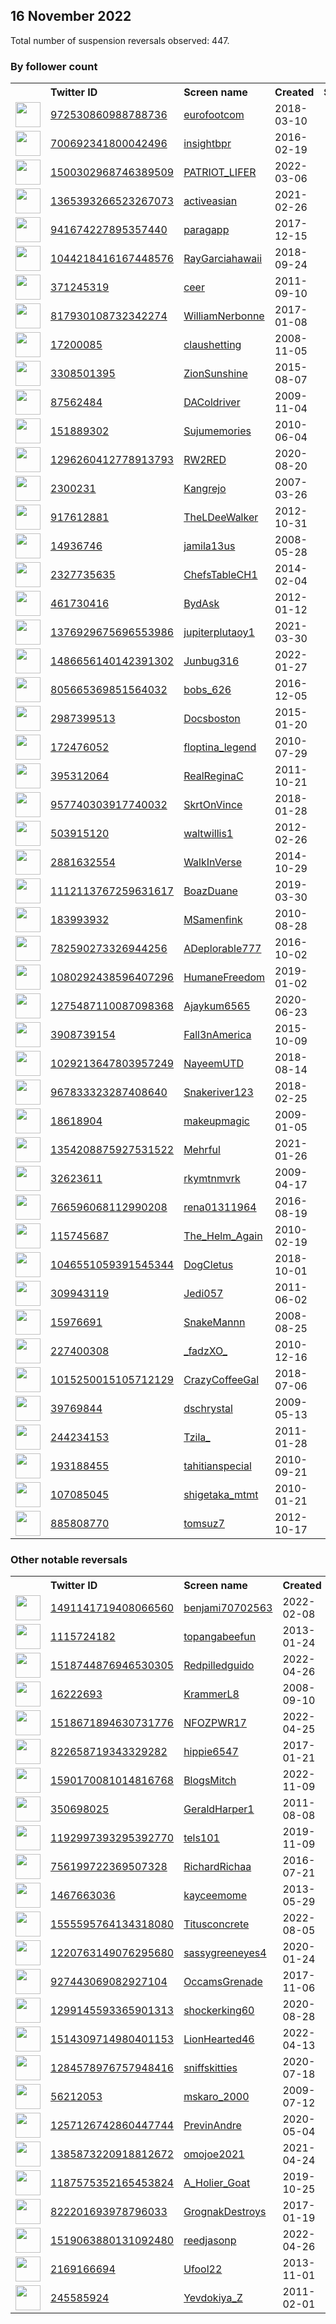 
## 16 November 2022
Total number of suspension reversals observed: 447.

### By follower count
<table><tr><th></th><th align="left">Twitter ID</th><th align="left">Screen name</th>
<th align="left">Created</th><th align="left">Status</th><th align="left">Suspended</th><th align="left">Followers</th>
<tr><td><a href="https://pbs.twimg.com/profile_images/1604176956282519552/FiuqMrsU_normal.jpg"><img src="https://pbs.twimg.com/profile_images/1604176956282519552/FiuqMrsU_normal.jpg" width="40px" height="40px" align="center"/></a></td><td><a href="https://twitter.com/intent/user?user_id=972530860988788736">972530860988788736</a></td><td><a href="https://twitter.com/eurofootcom">eurofootcom</a></td><td>2018-03-10</td><td align="center"></td><td>2022-11-09</td><td>421609</td></tr>
<tr><td><a href="https://pbs.twimg.com/profile_images/700693780576337920/duUnJt-1_normal.png"><img src="https://pbs.twimg.com/profile_images/700693780576337920/duUnJt-1_normal.png" width="40px" height="40px" align="center"/></a></td><td><a href="https://twitter.com/intent/user?user_id=700692341800042496">700692341800042496</a></td><td><a href="https://twitter.com/insightbpr">insightbpr</a></td><td>2016-02-19</td><td align="center"></td><td>2022-11-03</td><td>64855</td></tr>
<tr><td><a href="https://pbs.twimg.com/profile_images/1623134798414741506/q8e6nVO0_normal.jpg"><img src="https://pbs.twimg.com/profile_images/1623134798414741506/q8e6nVO0_normal.jpg" width="40px" height="40px" align="center"/></a></td><td><a href="https://twitter.com/intent/user?user_id=1500302968746389509">1500302968746389509</a></td><td><a href="https://twitter.com/PATRIOT_LIFER">PATRIOT_LIFER</a></td><td>2022-03-06</td><td align="center"></td><td>2022-10-20</td><td>37702</td></tr>
<tr><td><a href="https://pbs.twimg.com/profile_images/1389800856250306563/O42VwIG4_normal.jpg"><img src="https://pbs.twimg.com/profile_images/1389800856250306563/O42VwIG4_normal.jpg" width="40px" height="40px" align="center"/></a></td><td><a href="https://twitter.com/intent/user?user_id=1365393266523267073">1365393266523267073</a></td><td><a href="https://twitter.com/activeasian">activeasian</a></td><td>2021-02-26</td><td align="center"></td><td>2022-10-24</td><td>36318</td></tr>
<tr><td><a href="https://pbs.twimg.com/profile_images/1590893517458612225/YBImCScl_normal.jpg"><img src="https://pbs.twimg.com/profile_images/1590893517458612225/YBImCScl_normal.jpg" width="40px" height="40px" align="center"/></a></td><td><a href="https://twitter.com/intent/user?user_id=941674227895357440">941674227895357440</a></td><td><a href="https://twitter.com/paragapp">paragapp</a></td><td>2017-12-15</td><td align="center"></td><td>2022-11-14</td><td>29762</td></tr>
<tr><td><a href="https://pbs.twimg.com/profile_images/1347927131804864512/aCNoeDEa_normal.jpg"><img src="https://pbs.twimg.com/profile_images/1347927131804864512/aCNoeDEa_normal.jpg" width="40px" height="40px" align="center"/></a></td><td><a href="https://twitter.com/intent/user?user_id=1044218416167448576">1044218416167448576</a></td><td><a href="https://twitter.com/RayGarciahawaii">RayGarciahawaii</a></td><td>2018-09-24</td><td align="center"></td><td>2022-10-29</td><td>25997</td></tr>
<tr><td><a href="https://pbs.twimg.com/profile_images/1588185049412796417/ZrnW6zNM_normal.jpg"><img src="https://pbs.twimg.com/profile_images/1588185049412796417/ZrnW6zNM_normal.jpg" width="40px" height="40px" align="center"/></a></td><td><a href="https://twitter.com/intent/user?user_id=371245319">371245319</a></td><td><a href="https://twitter.com/ceer">ceer</a></td><td>2011-09-10</td><td align="center"></td><td>2022-11-14</td><td>24049</td></tr>
<tr><td><a href="https://pbs.twimg.com/profile_images/919686834589982721/RTj9PtER_normal.jpg"><img src="https://pbs.twimg.com/profile_images/919686834589982721/RTj9PtER_normal.jpg" width="40px" height="40px" align="center"/></a></td><td><a href="https://twitter.com/intent/user?user_id=817930108732342274">817930108732342274</a></td><td><a href="https://twitter.com/WilliamNerbonne">WilliamNerbonne</a></td><td>2017-01-08</td><td align="center"></td><td></td><td>13536</td></tr>
<tr><td><a href="https://pbs.twimg.com/profile_images/547189730631094272/StYc0b6a_normal.jpeg"><img src="https://pbs.twimg.com/profile_images/547189730631094272/StYc0b6a_normal.jpeg" width="40px" height="40px" align="center"/></a></td><td><a href="https://twitter.com/intent/user?user_id=17200085">17200085</a></td><td><a href="https://twitter.com/claushetting">claushetting</a></td><td>2008-11-05</td><td align="center"></td><td>2022-11-11</td><td>12663</td></tr>
<tr><td><a href="https://pbs.twimg.com/profile_images/1136115567172042752/O2sNmYVG_normal.jpg"><img src="https://pbs.twimg.com/profile_images/1136115567172042752/O2sNmYVG_normal.jpg" width="40px" height="40px" align="center"/></a></td><td><a href="https://twitter.com/intent/user?user_id=3308501395">3308501395</a></td><td><a href="https://twitter.com/ZionSunshine">ZionSunshine</a></td><td>2015-08-07</td><td align="center"></td><td>2022-10-28</td><td>12231</td></tr>
<tr><td><a href="https://pbs.twimg.com/profile_images/1325141432592523265/C2QUCvoX_normal.jpg"><img src="https://pbs.twimg.com/profile_images/1325141432592523265/C2QUCvoX_normal.jpg" width="40px" height="40px" align="center"/></a></td><td><a href="https://twitter.com/intent/user?user_id=87562484">87562484</a></td><td><a href="https://twitter.com/DAColdriver">DAColdriver</a></td><td>2009-11-04</td><td align="center"></td><td>2022-10-29</td><td>11889</td></tr>
<tr><td><a href="https://pbs.twimg.com/profile_images/1615333765324345352/M-UPpTCA_normal.jpg"><img src="https://pbs.twimg.com/profile_images/1615333765324345352/M-UPpTCA_normal.jpg" width="40px" height="40px" align="center"/></a></td><td><a href="https://twitter.com/intent/user?user_id=151889302">151889302</a></td><td><a href="https://twitter.com/Sujumemories">Sujumemories</a></td><td>2010-06-04</td><td align="center"></td><td></td><td>11083</td></tr>
<tr><td><a href="https://pbs.twimg.com/profile_images/1350156216429907970/SsHli1Yv_normal.jpg"><img src="https://pbs.twimg.com/profile_images/1350156216429907970/SsHli1Yv_normal.jpg" width="40px" height="40px" align="center"/></a></td><td><a href="https://twitter.com/intent/user?user_id=1296260412778913793">1296260412778913793</a></td><td><a href="https://twitter.com/RW2RED">RW2RED</a></td><td>2020-08-20</td><td align="center"></td><td>2022-10-29</td><td>9763</td></tr>
<tr><td><a href="https://pbs.twimg.com/profile_images/1592686589532053504/5yxOvxcK_normal.jpg"><img src="https://pbs.twimg.com/profile_images/1592686589532053504/5yxOvxcK_normal.jpg" width="40px" height="40px" align="center"/></a></td><td><a href="https://twitter.com/intent/user?user_id=2300231">2300231</a></td><td><a href="https://twitter.com/Kangrejo">Kangrejo</a></td><td>2007-03-26</td><td align="center"></td><td></td><td>9469</td></tr>
<tr><td><a href="https://pbs.twimg.com/profile_images/1620932829487009792/NEeyPZzc_normal.jpg"><img src="https://pbs.twimg.com/profile_images/1620932829487009792/NEeyPZzc_normal.jpg" width="40px" height="40px" align="center"/></a></td><td><a href="https://twitter.com/intent/user?user_id=917612881">917612881</a></td><td><a href="https://twitter.com/TheLDeeWalker">TheLDeeWalker</a></td><td>2012-10-31</td><td align="center"></td><td></td><td>8348</td></tr>
<tr><td><a href="https://pbs.twimg.com/profile_images/1194288963919339520/YU4u_45u_normal.jpg"><img src="https://pbs.twimg.com/profile_images/1194288963919339520/YU4u_45u_normal.jpg" width="40px" height="40px" align="center"/></a></td><td><a href="https://twitter.com/intent/user?user_id=14936746">14936746</a></td><td><a href="https://twitter.com/jamila13us">jamila13us</a></td><td>2008-05-28</td><td align="center"></td><td>2022-10-28</td><td>7269</td></tr>
<tr><td><a href="https://pbs.twimg.com/profile_images/1339938755256459266/csnZBR2B_normal.jpg"><img src="https://pbs.twimg.com/profile_images/1339938755256459266/csnZBR2B_normal.jpg" width="40px" height="40px" align="center"/></a></td><td><a href="https://twitter.com/intent/user?user_id=2327735635">2327735635</a></td><td><a href="https://twitter.com/ChefsTableCH1">ChefsTableCH1</a></td><td>2014-02-04</td><td align="center"></td><td></td><td>7231</td></tr>
<tr><td><a href="https://pbs.twimg.com/profile_images/1380204701468127239/zbJzqXG4_normal.jpg"><img src="https://pbs.twimg.com/profile_images/1380204701468127239/zbJzqXG4_normal.jpg" width="40px" height="40px" align="center"/></a></td><td><a href="https://twitter.com/intent/user?user_id=461730416">461730416</a></td><td><a href="https://twitter.com/BydAsk">BydAsk</a></td><td>2012-01-12</td><td align="center"></td><td>2022-10-29</td><td>7019</td></tr>
<tr><td><a href="https://pbs.twimg.com/profile_images/1381705940446150660/wkMFMx2T_normal.jpg"><img src="https://pbs.twimg.com/profile_images/1381705940446150660/wkMFMx2T_normal.jpg" width="40px" height="40px" align="center"/></a></td><td><a href="https://twitter.com/intent/user?user_id=1376929675696553986">1376929675696553986</a></td><td><a href="https://twitter.com/jupiterplutaoy1">jupiterplutaoy1</a></td><td>2021-03-30</td><td align="center"></td><td>2022-09-11</td><td>5921</td></tr>
<tr><td><a href="https://pbs.twimg.com/profile_images/1565436959085961218/sg82-mr9_normal.jpg"><img src="https://pbs.twimg.com/profile_images/1565436959085961218/sg82-mr9_normal.jpg" width="40px" height="40px" align="center"/></a></td><td><a href="https://twitter.com/intent/user?user_id=1486656140142391302">1486656140142391302</a></td><td><a href="https://twitter.com/Junbug316">Junbug316</a></td><td>2022-01-27</td><td align="center"></td><td>2022-10-29</td><td>5005</td></tr>
<tr><td><a href="https://pbs.twimg.com/profile_images/1348015715727634433/GWujaUQh_normal.jpg"><img src="https://pbs.twimg.com/profile_images/1348015715727634433/GWujaUQh_normal.jpg" width="40px" height="40px" align="center"/></a></td><td><a href="https://twitter.com/intent/user?user_id=805665369851564032">805665369851564032</a></td><td><a href="https://twitter.com/bobs_626">bobs_626</a></td><td>2016-12-05</td><td align="center"></td><td></td><td>4929</td></tr>
<tr><td><a href="https://pbs.twimg.com/profile_images/1328027456817819653/fLCHUeOw_normal.jpg"><img src="https://pbs.twimg.com/profile_images/1328027456817819653/fLCHUeOw_normal.jpg" width="40px" height="40px" align="center"/></a></td><td><a href="https://twitter.com/intent/user?user_id=2987399513">2987399513</a></td><td><a href="https://twitter.com/Docsboston">Docsboston</a></td><td>2015-01-20</td><td align="center"></td><td></td><td>4814</td></tr>
<tr><td><a href="https://pbs.twimg.com/profile_images/1593108590146908160/BQltwOF1_normal.jpg"><img src="https://pbs.twimg.com/profile_images/1593108590146908160/BQltwOF1_normal.jpg" width="40px" height="40px" align="center"/></a></td><td><a href="https://twitter.com/intent/user?user_id=172476052">172476052</a></td><td><a href="https://twitter.com/floptina_legend">floptina_legend</a></td><td>2010-07-29</td><td align="center"></td><td></td><td>4812</td></tr>
<tr><td><a href="https://pbs.twimg.com/profile_images/1599062182288916482/1ODJb0hf_normal.jpg"><img src="https://pbs.twimg.com/profile_images/1599062182288916482/1ODJb0hf_normal.jpg" width="40px" height="40px" align="center"/></a></td><td><a href="https://twitter.com/intent/user?user_id=395312064">395312064</a></td><td><a href="https://twitter.com/RealReginaC">RealReginaC</a></td><td>2011-10-21</td><td align="center"></td><td></td><td>4553</td></tr>
<tr><td><a href="https://pbs.twimg.com/profile_images/1366956091104505859/AzstNim1_normal.jpg"><img src="https://pbs.twimg.com/profile_images/1366956091104505859/AzstNim1_normal.jpg" width="40px" height="40px" align="center"/></a></td><td><a href="https://twitter.com/intent/user?user_id=957740303917740032">957740303917740032</a></td><td><a href="https://twitter.com/SkrtOnVince">SkrtOnVince</a></td><td>2018-01-28</td><td align="center"></td><td></td><td>4526</td></tr>
<tr><td><a href="https://pbs.twimg.com/profile_images/1150961052701474816/G0b_41Oj_normal.png"><img src="https://pbs.twimg.com/profile_images/1150961052701474816/G0b_41Oj_normal.png" width="40px" height="40px" align="center"/></a></td><td><a href="https://twitter.com/intent/user?user_id=503915120">503915120</a></td><td><a href="https://twitter.com/waltwillis1">waltwillis1</a></td><td>2012-02-26</td><td align="center"></td><td>2022-10-29</td><td>4497</td></tr>
<tr><td><a href="https://pbs.twimg.com/profile_images/1592785657377660928/2S29bgez_normal.jpg"><img src="https://pbs.twimg.com/profile_images/1592785657377660928/2S29bgez_normal.jpg" width="40px" height="40px" align="center"/></a></td><td><a href="https://twitter.com/intent/user?user_id=2881632554">2881632554</a></td><td><a href="https://twitter.com/WalkInVerse">WalkInVerse</a></td><td>2014-10-29</td><td align="center"></td><td></td><td>4411</td></tr>
<tr><td><a href="https://pbs.twimg.com/profile_images/1462273980451078149/plaIicQT_normal.jpg"><img src="https://pbs.twimg.com/profile_images/1462273980451078149/plaIicQT_normal.jpg" width="40px" height="40px" align="center"/></a></td><td><a href="https://twitter.com/intent/user?user_id=1112113767259631617">1112113767259631617</a></td><td><a href="https://twitter.com/BoazDuane">BoazDuane</a></td><td>2019-03-30</td><td align="center"></td><td>2022-10-29</td><td>4192</td></tr>
<tr><td><a href="https://pbs.twimg.com/profile_images/816282731604803585/LACCKkAy_normal.jpg"><img src="https://pbs.twimg.com/profile_images/816282731604803585/LACCKkAy_normal.jpg" width="40px" height="40px" align="center"/></a></td><td><a href="https://twitter.com/intent/user?user_id=183993932">183993932</a></td><td><a href="https://twitter.com/MSamenfink">MSamenfink</a></td><td>2010-08-28</td><td align="center"></td><td></td><td>4152</td></tr>
<tr><td><a href="https://pbs.twimg.com/profile_images/1123814984402776067/B187sV3X_normal.png"><img src="https://pbs.twimg.com/profile_images/1123814984402776067/B187sV3X_normal.png" width="40px" height="40px" align="center"/></a></td><td><a href="https://twitter.com/intent/user?user_id=782590273326944256">782590273326944256</a></td><td><a href="https://twitter.com/ADeplorable777">ADeplorable777</a></td><td>2016-10-02</td><td align="center"></td><td></td><td>4110</td></tr>
<tr><td><a href="https://pbs.twimg.com/profile_images/1080297191267155969/AbhEZ-gj_normal.jpg"><img src="https://pbs.twimg.com/profile_images/1080297191267155969/AbhEZ-gj_normal.jpg" width="40px" height="40px" align="center"/></a></td><td><a href="https://twitter.com/intent/user?user_id=1080292438596407296">1080292438596407296</a></td><td><a href="https://twitter.com/HumaneFreedom">HumaneFreedom</a></td><td>2019-01-02</td><td align="center"></td><td></td><td>3954</td></tr>
<tr><td><a href="https://pbs.twimg.com/profile_images/1592408411014299648/QpMuPyq6_normal.jpg"><img src="https://pbs.twimg.com/profile_images/1592408411014299648/QpMuPyq6_normal.jpg" width="40px" height="40px" align="center"/></a></td><td><a href="https://twitter.com/intent/user?user_id=1275487110087098368">1275487110087098368</a></td><td><a href="https://twitter.com/Ajaykum6565">Ajaykum6565</a></td><td>2020-06-23</td><td align="center"></td><td>2022-08-17</td><td>3846</td></tr>
<tr><td><a href="https://pbs.twimg.com/profile_images/1443026112519544837/th2vgYVs_normal.jpg"><img src="https://pbs.twimg.com/profile_images/1443026112519544837/th2vgYVs_normal.jpg" width="40px" height="40px" align="center"/></a></td><td><a href="https://twitter.com/intent/user?user_id=3908739154">3908739154</a></td><td><a href="https://twitter.com/Fall3nAmerica">Fall3nAmerica</a></td><td>2015-10-09</td><td align="center"></td><td>2022-10-29</td><td>3725</td></tr>
<tr><td><a href="https://pbs.twimg.com/profile_images/1291572655066427392/0wV0ke1__normal.jpg"><img src="https://pbs.twimg.com/profile_images/1291572655066427392/0wV0ke1__normal.jpg" width="40px" height="40px" align="center"/></a></td><td><a href="https://twitter.com/intent/user?user_id=1029213647803957249">1029213647803957249</a></td><td><a href="https://twitter.com/NayeemUTD">NayeemUTD</a></td><td>2018-08-14</td><td align="center"></td><td></td><td>3447</td></tr>
<tr><td><a href="https://pbs.twimg.com/profile_images/1008232357608878081/q3_nBCwY_normal.jpg"><img src="https://pbs.twimg.com/profile_images/1008232357608878081/q3_nBCwY_normal.jpg" width="40px" height="40px" align="center"/></a></td><td><a href="https://twitter.com/intent/user?user_id=967833323287408640">967833323287408640</a></td><td><a href="https://twitter.com/Snakeriver123">Snakeriver123</a></td><td>2018-02-25</td><td align="center"></td><td></td><td>3391</td></tr>
<tr><td><a href="https://pbs.twimg.com/profile_images/1281974365446451202/Gl8-hRHn_normal.jpg"><img src="https://pbs.twimg.com/profile_images/1281974365446451202/Gl8-hRHn_normal.jpg" width="40px" height="40px" align="center"/></a></td><td><a href="https://twitter.com/intent/user?user_id=18618904">18618904</a></td><td><a href="https://twitter.com/makeupmagic">makeupmagic</a></td><td>2009-01-05</td><td align="center"></td><td></td><td>3333</td></tr>
<tr><td><a href="https://pbs.twimg.com/profile_images/1642499449141473280/BXw90yvV_normal.jpg"><img src="https://pbs.twimg.com/profile_images/1642499449141473280/BXw90yvV_normal.jpg" width="40px" height="40px" align="center"/></a></td><td><a href="https://twitter.com/intent/user?user_id=1354208875927531522">1354208875927531522</a></td><td><a href="https://twitter.com/Mehrful">Mehrful</a></td><td>2021-01-26</td><td align="center"></td><td>2022-10-29</td><td>3326</td></tr>
<tr><td><a href="https://pbs.twimg.com/profile_images/1593392845137682432/wRekd7S__normal.jpg"><img src="https://pbs.twimg.com/profile_images/1593392845137682432/wRekd7S__normal.jpg" width="40px" height="40px" align="center"/></a></td><td><a href="https://twitter.com/intent/user?user_id=32623611">32623611</a></td><td><a href="https://twitter.com/rkymtnmvrk">rkymtnmvrk</a></td><td>2009-04-17</td><td align="center"></td><td></td><td>3324</td></tr>
<tr><td><a href="https://pbs.twimg.com/profile_images/1064364764380450816/K0Wr5Vij_normal.jpg"><img src="https://pbs.twimg.com/profile_images/1064364764380450816/K0Wr5Vij_normal.jpg" width="40px" height="40px" align="center"/></a></td><td><a href="https://twitter.com/intent/user?user_id=766596068112990208">766596068112990208</a></td><td><a href="https://twitter.com/rena01311964">rena01311964</a></td><td>2016-08-19</td><td align="center"></td><td></td><td>3070</td></tr>
<tr><td><a href="https://pbs.twimg.com/profile_images/1299860401769926657/wGlif-ZN_normal.jpg"><img src="https://pbs.twimg.com/profile_images/1299860401769926657/wGlif-ZN_normal.jpg" width="40px" height="40px" align="center"/></a></td><td><a href="https://twitter.com/intent/user?user_id=115745687">115745687</a></td><td><a href="https://twitter.com/The_Helm_Again">The_Helm_Again</a></td><td>2010-02-19</td><td align="center"></td><td>2022-10-29</td><td>3066</td></tr>
<tr><td><a href="https://pbs.twimg.com/profile_images/1593058735206932482/qL5y8hWp_normal.jpg"><img src="https://pbs.twimg.com/profile_images/1593058735206932482/qL5y8hWp_normal.jpg" width="40px" height="40px" align="center"/></a></td><td><a href="https://twitter.com/intent/user?user_id=1046551059391545344">1046551059391545344</a></td><td><a href="https://twitter.com/DogCletus">DogCletus</a></td><td>2018-10-01</td><td align="center"></td><td></td><td>2970</td></tr>
<tr><td><a href="https://pbs.twimg.com/profile_images/1267919071980462081/QYEJ5zdX_normal.jpg"><img src="https://pbs.twimg.com/profile_images/1267919071980462081/QYEJ5zdX_normal.jpg" width="40px" height="40px" align="center"/></a></td><td><a href="https://twitter.com/intent/user?user_id=309943119">309943119</a></td><td><a href="https://twitter.com/Jedi057">Jedi057</a></td><td>2011-06-02</td><td align="center"></td><td></td><td>2849</td></tr>
<tr><td><a href="https://pbs.twimg.com/profile_images/875905992302616576/KpCeJnLb_normal.jpg"><img src="https://pbs.twimg.com/profile_images/875905992302616576/KpCeJnLb_normal.jpg" width="40px" height="40px" align="center"/></a></td><td><a href="https://twitter.com/intent/user?user_id=15976691">15976691</a></td><td><a href="https://twitter.com/SnakeMannn">SnakeMannn</a></td><td>2008-08-25</td><td align="center"></td><td></td><td>2743</td></tr>
<tr><td><a href="https://pbs.twimg.com/profile_images/1384101796767944711/KVYdCm7__normal.jpg"><img src="https://pbs.twimg.com/profile_images/1384101796767944711/KVYdCm7__normal.jpg" width="40px" height="40px" align="center"/></a></td><td><a href="https://twitter.com/intent/user?user_id=227400308">227400308</a></td><td><a href="https://twitter.com/_fadzXO_">_fadzXO_</a></td><td>2010-12-16</td><td align="center"></td><td></td><td>2663</td></tr>
<tr><td><a href="https://pbs.twimg.com/profile_images/1636374628812849157/QMQG5CrW_normal.jpg"><img src="https://pbs.twimg.com/profile_images/1636374628812849157/QMQG5CrW_normal.jpg" width="40px" height="40px" align="center"/></a></td><td><a href="https://twitter.com/intent/user?user_id=1015250015105712129">1015250015105712129</a></td><td><a href="https://twitter.com/CrazyCoffeeGal">CrazyCoffeeGal</a></td><td>2018-07-06</td><td align="center"></td><td></td><td>2650</td></tr>
<tr><td><a href="https://pbs.twimg.com/profile_images/1092527700835655680/e98rSv_M_normal.jpg"><img src="https://pbs.twimg.com/profile_images/1092527700835655680/e98rSv_M_normal.jpg" width="40px" height="40px" align="center"/></a></td><td><a href="https://twitter.com/intent/user?user_id=39769844">39769844</a></td><td><a href="https://twitter.com/dschrystal">dschrystal</a></td><td>2009-05-13</td><td align="center"></td><td></td><td>2614</td></tr>
<tr><td><a href="https://pbs.twimg.com/profile_images/977090313054388224/hhXiDvP0_normal.jpg"><img src="https://pbs.twimg.com/profile_images/977090313054388224/hhXiDvP0_normal.jpg" width="40px" height="40px" align="center"/></a></td><td><a href="https://twitter.com/intent/user?user_id=244234153">244234153</a></td><td><a href="https://twitter.com/Tzila_">Tzila_</a></td><td>2011-01-28</td><td align="center"></td><td>2022-10-29</td><td>2504</td></tr>
<tr><td><a href="https://pbs.twimg.com/profile_images/947573662202208256/8g7Hortq_normal.jpg"><img src="https://pbs.twimg.com/profile_images/947573662202208256/8g7Hortq_normal.jpg" width="40px" height="40px" align="center"/></a></td><td><a href="https://twitter.com/intent/user?user_id=193188455">193188455</a></td><td><a href="https://twitter.com/tahitianspecial">tahitianspecial</a></td><td>2010-09-21</td><td align="center"></td><td></td><td>2460</td></tr>
<tr><td><a href="https://pbs.twimg.com/profile_images/1081415747383881728/LyCrxy5M_normal.jpg"><img src="https://pbs.twimg.com/profile_images/1081415747383881728/LyCrxy5M_normal.jpg" width="40px" height="40px" align="center"/></a></td><td><a href="https://twitter.com/intent/user?user_id=107085045">107085045</a></td><td><a href="https://twitter.com/shigetaka_mtmt">shigetaka_mtmt</a></td><td>2010-01-21</td><td align="center"></td><td>2022-05-14</td><td>2447</td></tr>
<tr><td><a href="https://pbs.twimg.com/profile_images/1627867297846120448/sLDK8GHS_normal.jpg"><img src="https://pbs.twimg.com/profile_images/1627867297846120448/sLDK8GHS_normal.jpg" width="40px" height="40px" align="center"/></a></td><td><a href="https://twitter.com/intent/user?user_id=885808770">885808770</a></td><td><a href="https://twitter.com/tomsuz7">tomsuz7</a></td><td>2012-10-17</td><td align="center"></td><td></td><td>2409</td></tr>
</table>

### Other notable reversals
<table><tr><th></th><th align="left">Twitter ID</th><th align="left">Screen name</th>
<th align="left">Created</th><th align="left">Status</th><th align="left">Suspended</th><th align="left">Followers</th>
<tr><td><a href="https://pbs.twimg.com/profile_images/1511847569269297152/2oJ6sXzV_normal.png"><img src="https://pbs.twimg.com/profile_images/1511847569269297152/2oJ6sXzV_normal.png" width="40px" height="40px" align="center"/></a></td><td><a href="https://twitter.com/intent/user?user_id=1491141719408066560">1491141719408066560</a></td><td><a href="https://twitter.com/benjami70702563">benjami70702563</a></td><td>2022-02-08</td><td align="center">🚫</td><td>2022-10-20</td><td>273</td></tr>
<tr><td><a href="https://pbs.twimg.com/profile_images/1024296499583143937/zsS_s9Kc_normal.jpg"><img src="https://pbs.twimg.com/profile_images/1024296499583143937/zsS_s9Kc_normal.jpg" width="40px" height="40px" align="center"/></a></td><td><a href="https://twitter.com/intent/user?user_id=1115724182">1115724182</a></td><td><a href="https://twitter.com/topangabeefun">topangabeefun</a></td><td>2013-01-24</td><td align="center"></td><td>2022-10-29</td><td>1118</td></tr>
<tr><td><a href="https://pbs.twimg.com/profile_images/1522030828586426369/fZopYYEq_normal.jpg"><img src="https://pbs.twimg.com/profile_images/1522030828586426369/fZopYYEq_normal.jpg" width="40px" height="40px" align="center"/></a></td><td><a href="https://twitter.com/intent/user?user_id=1518744876946530305">1518744876946530305</a></td><td><a href="https://twitter.com/Redpilledguido">Redpilledguido</a></td><td>2022-04-26</td><td align="center"></td><td>2022-10-18</td><td>521</td></tr>
<tr><td><a href="https://pbs.twimg.com/profile_images/1449466333536534530/TayNJx_J_normal.jpg"><img src="https://pbs.twimg.com/profile_images/1449466333536534530/TayNJx_J_normal.jpg" width="40px" height="40px" align="center"/></a></td><td><a href="https://twitter.com/intent/user?user_id=16222693">16222693</a></td><td><a href="https://twitter.com/KrammerL8">KrammerL8</a></td><td>2008-09-10</td><td align="center"></td><td>2022-10-29</td><td>1238</td></tr>
<tr><td><a href="https://pbs.twimg.com/profile_images/1638725424871243776/2CbvPMKf_normal.jpg"><img src="https://pbs.twimg.com/profile_images/1638725424871243776/2CbvPMKf_normal.jpg" width="40px" height="40px" align="center"/></a></td><td><a href="https://twitter.com/intent/user?user_id=1518671894630731776">1518671894630731776</a></td><td><a href="https://twitter.com/NFOZPWR17">NFOZPWR17</a></td><td>2022-04-25</td><td align="center"></td><td>2022-10-20</td><td>2300</td></tr>
<tr><td><a href="https://pbs.twimg.com/profile_images/1561503777479266304/T2YUffk__normal.jpg"><img src="https://pbs.twimg.com/profile_images/1561503777479266304/T2YUffk__normal.jpg" width="40px" height="40px" align="center"/></a></td><td><a href="https://twitter.com/intent/user?user_id=822658719343329282">822658719343329282</a></td><td><a href="https://twitter.com/hippie6547">hippie6547</a></td><td>2017-01-21</td><td align="center"></td><td>2022-10-29</td><td>602</td></tr>
<tr><td><a href="https://pbs.twimg.com/profile_images/1590187208069287936/opUlgdBa_normal.jpg"><img src="https://pbs.twimg.com/profile_images/1590187208069287936/opUlgdBa_normal.jpg" width="40px" height="40px" align="center"/></a></td><td><a href="https://twitter.com/intent/user?user_id=1590170081014816768">1590170081014816768</a></td><td><a href="https://twitter.com/BlogsMitch">BlogsMitch</a></td><td>2022-11-09</td><td align="center"></td><td>2022-11-10</td><td>133</td></tr>
<tr><td><a href="https://pbs.twimg.com/profile_images/1475792998394966019/tAh8Vpkm_normal.jpg"><img src="https://pbs.twimg.com/profile_images/1475792998394966019/tAh8Vpkm_normal.jpg" width="40px" height="40px" align="center"/></a></td><td><a href="https://twitter.com/intent/user?user_id=350698025">350698025</a></td><td><a href="https://twitter.com/GeraldHarper1">GeraldHarper1</a></td><td>2011-08-08</td><td align="center"></td><td>2022-10-29</td><td>2217</td></tr>
<tr><td><a href="https://pbs.twimg.com/profile_images/1267008524221059072/3Bg7uLJJ_normal.jpg"><img src="https://pbs.twimg.com/profile_images/1267008524221059072/3Bg7uLJJ_normal.jpg" width="40px" height="40px" align="center"/></a></td><td><a href="https://twitter.com/intent/user?user_id=1192997393295392770">1192997393295392770</a></td><td><a href="https://twitter.com/tels101">tels101</a></td><td>2019-11-09</td><td align="center"></td><td>2022-10-29</td><td>1394</td></tr>
<tr><td><a href="https://pbs.twimg.com/profile_images/1104239011869032448/UyrN-3Hq_normal.png"><img src="https://pbs.twimg.com/profile_images/1104239011869032448/UyrN-3Hq_normal.png" width="40px" height="40px" align="center"/></a></td><td><a href="https://twitter.com/intent/user?user_id=756199722369507328">756199722369507328</a></td><td><a href="https://twitter.com/RichardRichaa">RichardRichaa</a></td><td>2016-07-21</td><td align="center"></td><td>2022-10-29</td><td>1661</td></tr>
<tr><td><a href="https://abs.twimg.com/sticky/default_profile_images/default_profile_normal.png"><img src="https://abs.twimg.com/sticky/default_profile_images/default_profile_normal.png" width="40px" height="40px" align="center"/></a></td><td><a href="https://twitter.com/intent/user?user_id=1467663036">1467663036</a></td><td><a href="https://twitter.com/kayceemome">kayceemome</a></td><td>2013-05-29</td><td align="center"></td><td>2022-10-29</td><td>311</td></tr>
<tr><td><a href="https://pbs.twimg.com/profile_images/1557155414252273665/09i5uzvW_normal.jpg"><img src="https://pbs.twimg.com/profile_images/1557155414252273665/09i5uzvW_normal.jpg" width="40px" height="40px" align="center"/></a></td><td><a href="https://twitter.com/intent/user?user_id=1555595764134318080">1555595764134318080</a></td><td><a href="https://twitter.com/Titusconcrete">Titusconcrete</a></td><td>2022-08-05</td><td align="center"></td><td>2022-09-11</td><td>15</td></tr>
<tr><td><a href="https://pbs.twimg.com/profile_images/1280736367090167809/ZbSemUo0_normal.jpg"><img src="https://pbs.twimg.com/profile_images/1280736367090167809/ZbSemUo0_normal.jpg" width="40px" height="40px" align="center"/></a></td><td><a href="https://twitter.com/intent/user?user_id=1220763149076295680">1220763149076295680</a></td><td><a href="https://twitter.com/sassygreeneyes4">sassygreeneyes4</a></td><td>2020-01-24</td><td align="center"></td><td>2022-10-29</td><td>1840</td></tr>
<tr><td><a href="https://pbs.twimg.com/profile_images/1362304276236754944/HtsyXl7S_normal.jpg"><img src="https://pbs.twimg.com/profile_images/1362304276236754944/HtsyXl7S_normal.jpg" width="40px" height="40px" align="center"/></a></td><td><a href="https://twitter.com/intent/user?user_id=927443069082927104">927443069082927104</a></td><td><a href="https://twitter.com/OccamsGrenade">OccamsGrenade</a></td><td>2017-11-06</td><td align="center"></td><td>2022-10-29</td><td>1750</td></tr>
<tr><td><a href="https://pbs.twimg.com/profile_images/1299145764254494732/-mrAjwYQ_normal.jpg"><img src="https://pbs.twimg.com/profile_images/1299145764254494732/-mrAjwYQ_normal.jpg" width="40px" height="40px" align="center"/></a></td><td><a href="https://twitter.com/intent/user?user_id=1299145593365901313">1299145593365901313</a></td><td><a href="https://twitter.com/shockerking60">shockerking60</a></td><td>2020-08-28</td><td align="center"></td><td>2022-10-20</td><td>1368</td></tr>
<tr><td><a href="https://pbs.twimg.com/profile_images/1514318232605409283/nLyRYkKi_normal.jpg"><img src="https://pbs.twimg.com/profile_images/1514318232605409283/nLyRYkKi_normal.jpg" width="40px" height="40px" align="center"/></a></td><td><a href="https://twitter.com/intent/user?user_id=1514309714980401153">1514309714980401153</a></td><td><a href="https://twitter.com/LionHearted46">LionHearted46</a></td><td>2022-04-13</td><td align="center"></td><td>2022-10-29</td><td>743</td></tr>
<tr><td><a href="https://pbs.twimg.com/profile_images/1285696224440573952/orLHDyN6_normal.jpg"><img src="https://pbs.twimg.com/profile_images/1285696224440573952/orLHDyN6_normal.jpg" width="40px" height="40px" align="center"/></a></td><td><a href="https://twitter.com/intent/user?user_id=1284578976757948416">1284578976757948416</a></td><td><a href="https://twitter.com/sniffskitties">sniffskitties</a></td><td>2020-07-18</td><td align="center"></td><td></td><td>30</td></tr>
<tr><td><a href="https://abs.twimg.com/sticky/default_profile_images/default_profile_normal.png"><img src="https://abs.twimg.com/sticky/default_profile_images/default_profile_normal.png" width="40px" height="40px" align="center"/></a></td><td><a href="https://twitter.com/intent/user?user_id=56212053">56212053</a></td><td><a href="https://twitter.com/mskaro_2000">mskaro_2000</a></td><td>2009-07-12</td><td align="center"></td><td>2022-10-29</td><td>1741</td></tr>
<tr><td><a href="https://pbs.twimg.com/profile_images/1257127450116599808/blFmy3FF_normal.jpg"><img src="https://pbs.twimg.com/profile_images/1257127450116599808/blFmy3FF_normal.jpg" width="40px" height="40px" align="center"/></a></td><td><a href="https://twitter.com/intent/user?user_id=1257126742860447744">1257126742860447744</a></td><td><a href="https://twitter.com/PrevinAndre">PrevinAndre</a></td><td>2020-05-04</td><td align="center"></td><td>2022-11-14</td><td>74</td></tr>
<tr><td><a href="https://pbs.twimg.com/profile_images/1560144518263050243/uqP2yo3d_normal.jpg"><img src="https://pbs.twimg.com/profile_images/1560144518263050243/uqP2yo3d_normal.jpg" width="40px" height="40px" align="center"/></a></td><td><a href="https://twitter.com/intent/user?user_id=1385873220918812672">1385873220918812672</a></td><td><a href="https://twitter.com/omojoe2021">omojoe2021</a></td><td>2021-04-24</td><td align="center"></td><td>2022-09-06</td><td>524</td></tr>
<tr><td><a href="https://pbs.twimg.com/profile_images/1223923717119471622/-CuMPzUK_normal.jpg"><img src="https://pbs.twimg.com/profile_images/1223923717119471622/-CuMPzUK_normal.jpg" width="40px" height="40px" align="center"/></a></td><td><a href="https://twitter.com/intent/user?user_id=1187575352165453824">1187575352165453824</a></td><td><a href="https://twitter.com/A_Holier_Goat">A_Holier_Goat</a></td><td>2019-10-25</td><td align="center"></td><td></td><td>41</td></tr>
<tr><td><a href="https://pbs.twimg.com/profile_images/1625324191313543168/YAE0RmDz_normal.jpg"><img src="https://pbs.twimg.com/profile_images/1625324191313543168/YAE0RmDz_normal.jpg" width="40px" height="40px" align="center"/></a></td><td><a href="https://twitter.com/intent/user?user_id=822201693978796033">822201693978796033</a></td><td><a href="https://twitter.com/GrognakDestroys">GrognakDestroys</a></td><td>2017-01-19</td><td align="center"></td><td>2022-09-25</td><td>235</td></tr>
<tr><td><a href="https://pbs.twimg.com/profile_images/1534976927873875971/nsgw4iY8_normal.jpg"><img src="https://pbs.twimg.com/profile_images/1534976927873875971/nsgw4iY8_normal.jpg" width="40px" height="40px" align="center"/></a></td><td><a href="https://twitter.com/intent/user?user_id=1519063880131092480">1519063880131092480</a></td><td><a href="https://twitter.com/reedjasonp">reedjasonp</a></td><td>2022-04-26</td><td align="center"></td><td>2022-10-20</td><td>830</td></tr>
<tr><td><a href="https://abs.twimg.com/sticky/default_profile_images/default_profile_normal.png"><img src="https://abs.twimg.com/sticky/default_profile_images/default_profile_normal.png" width="40px" height="40px" align="center"/></a></td><td><a href="https://twitter.com/intent/user?user_id=2169166694">2169166694</a></td><td><a href="https://twitter.com/Ufool22">Ufool22</a></td><td>2013-11-01</td><td align="center"></td><td></td><td>1062</td></tr>
<tr><td><a href="https://pbs.twimg.com/profile_images/1450163544889208836/DMVX8TdC_normal.jpg"><img src="https://pbs.twimg.com/profile_images/1450163544889208836/DMVX8TdC_normal.jpg" width="40px" height="40px" align="center"/></a></td><td><a href="https://twitter.com/intent/user?user_id=245585924">245585924</a></td><td><a href="https://twitter.com/Yevdokiya_Z">Yevdokiya_Z</a></td><td>2011-02-01</td><td align="center"></td><td>2022-02-20</td><td>211</td></tr>
</table>
